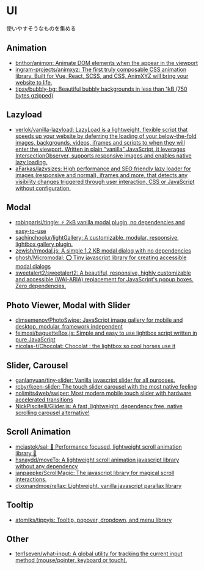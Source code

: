# UI

使いやすそうなものを集める

## Animation

- [bnthor/animon: Animate DOM elements when the appear in the viewport](https://github.com/bnthor/animon)
- [ingram-projects/animxyz: The first truly composable CSS animation library. Built for Vue, React, SCSS, and CSS, AnimXYZ will bring your website to life.](https://github.com/ingram-projects/animxyz)
- [tipsy/bubbly-bg: Beautiful bubbly backgrounds in less than 1kB (750 bytes gzipped)](https://github.com/tipsy/bubbly-bg)

## Lazyload

- [verlok/vanilla-lazyload: LazyLoad is a lightweight, flexible script that speeds up your website by deferring the loading of your below-the-fold images, backgrounds, videos, iframes and scripts to when they will enter the viewport. Written in plain &quot;vanilla&quot; JavaScript, it leverages IntersectionObserver, supports responsive images and enables native lazy loading.](https://github.com/verlok/vanilla-lazyload)
- [aFarkas/lazysizes: High performance and SEO friendly lazy loader for images (responsive and normal), iframes and more, that detects any visibility changes triggered through user interaction, CSS or JavaScript without configuration.](https://github.com/aFarkas/lazysizes)

## Modal

- [robinparisi/tingle: ⚡ 2kB vanilla modal plugin, no dependencies and easy-to-use](https://github.com/robinparisi/tingle)
- [sachinchoolur/lightGallery: A customizable, modular, responsive, lightbox gallery plugin.](https://github.com/sachinchoolur/lightGallery)
- [zewish/rmodal.js: A simple 1.2 KB modal dialog with no dependencies](https://github.com/zewish/rmodal.js)
- [ghosh/Micromodal: ⭕ Tiny javascript library for creating accessible modal dialogs](https://github.com/ghosh/Micromodal)
- [sweetalert2/sweetalert2: A beautiful, responsive, highly customizable and accessible (WAI-ARIA) replacement for JavaScript's popup boxes. Zero dependencies.](https://github.com/sweetalert2/sweetalert2)

## Photo Viewer, Modal with Slider

- [dimsemenov/PhotoSwipe: JavaScript image gallery for mobile and desktop, modular, framework independent](https://github.com/dimsemenov/PhotoSwipe)
- [feimosi/baguetteBox.js: Simple and easy to use lightbox script written in pure JavaScript](https://github.com/feimosi/baguetteBox.js)
- [nicolas-t/Chocolat: Chocolat : the lightbox so cool horses use it](https://github.com/nicolas-t/Chocolat)

## Slider, Carousel

- [ganlanyuan/tiny-slider: Vanilla javascript slider for all purposes.](https://github.com/ganlanyuan/tiny-slider)
- [rcbyr/keen-slider: The touch slider carousel with the most native feeling](https://github.com/rcbyr/keen-slider)
- [nolimits4web/swiper: Most modern mobile touch slider with hardware accelerated transitions](https://github.com/nolimits4web/swiper)
- [NickPiscitelli/Glider.js: A fast, lightweight, dependency free, native scrolling carousel alternative!](https://github.com/NickPiscitelli/Glider.js)

## Scroll Animation

- [mciastek/sal: 🚀 Performance focused, lightweight scroll animation library 🚀](https://github.com/mciastek/sal)
- [hsnaydd/moveTo: A lightweight scroll animation javascript library without any dependency](https://github.com/hsnaydd/moveTo)
- [janpaepke/ScrollMagic: The javascript library for magical scroll interactions.](https://github.com/janpaepke/ScrollMagic)
- [dixonandmoe/rellax: Lightweight, vanilla javascript parallax library](https://github.com/dixonandmoe/rellax)

## Tooltip

- [atomiks/tippyjs: Tooltip, popover, dropdown, and menu library](https://github.com/atomiks/tippyjs)

## Other

- [ten1seven/what-input: A global utility for tracking the current input method (mouse/pointer, keyboard or touch).](https://github.com/ten1seven/what-input)
